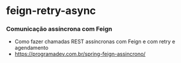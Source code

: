 # feign-retry-async

### Comunicação assíncrona com Feign
* Como fazer chamadas REST assíncronas com Feign e com retry e agendamento
* https://programadev.com.br/spring-feign-assincrono/
